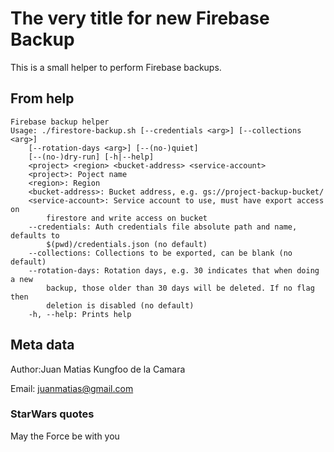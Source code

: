 # The very title for new Firebase Backup

This is a small helper to perform Firebase backups.

## From help

```
Firebase backup helper
Usage: ./firestore-backup.sh [--credentials <arg>] [--collections <arg>]
    [--rotation-days <arg>] [--(no-)quiet]
    [--(no-)dry-run] [-h|--help]
    <project> <region> <bucket-address> <service-account>
    <project>: Poject name
    <region>: Region
    <bucket-address>: Bucket address, e.g. gs://project-backup-bucket/
    <service-account>: Service account to use, must have export access on
        firestore and write access on bucket
    --credentials: Auth credentials file absolute path and name, defaults to
        $(pwd)/credentials.json (no default)
    --collections: Collections to be exported, can be blank (no default)
    --rotation-days: Rotation days, e.g. 30 indicates that when doing a new
        backup, those older than 30 days will be deleted. If no flag then
        deletion is disabled (no default)
    -h, --help: Prints help
```

## Meta data

Author:Juan Matias Kungfoo de la Camara

Email: juanmatias@gmail.com

### StarWars quotes

May the Force be with you

